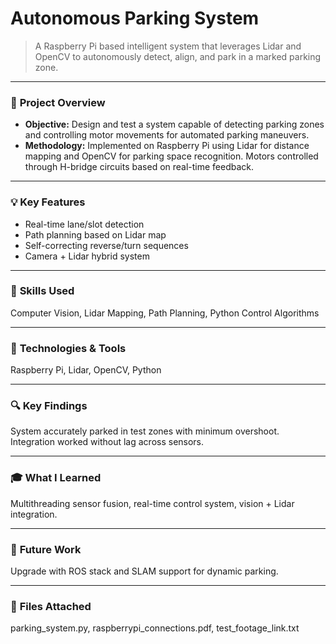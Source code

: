 # Autonomous Parking System

> A Raspberry Pi based intelligent system that leverages Lidar and OpenCV to autonomously detect, align, and park in a marked parking zone.

---

### 📌 **Project Overview**
- **Objective:** Design and test a system capable of detecting parking zones and controlling motor movements for automated parking maneuvers.
- **Methodology:** Implemented on Raspberry Pi using Lidar for distance mapping and OpenCV for parking space recognition. Motors controlled through H-bridge circuits based on real-time feedback.

---

### 💡 **Key Features**
- Real-time lane/slot detection  
- Path planning based on Lidar map  
- Self-correcting reverse/turn sequences  
- Camera + Lidar hybrid system  

---

### 🧰 **Skills Used**
Computer Vision, Lidar Mapping, Path Planning, Python Control Algorithms

---

### 🧪 **Technologies & Tools**
Raspberry Pi, Lidar, OpenCV, Python

---

### 🔍 **Key Findings**
System accurately parked in test zones with minimum overshoot. Integration worked without lag across sensors.

---

### 🎓 **What I Learned**
Multithreading sensor fusion, real-time control system, vision + Lidar integration.

---

### 🚀 **Future Work**
Upgrade with ROS stack and SLAM support for dynamic parking.

---

### 📂 **Files Attached**
parking_system.py, raspberrypi_connections.pdf, test_footage_link.txt
